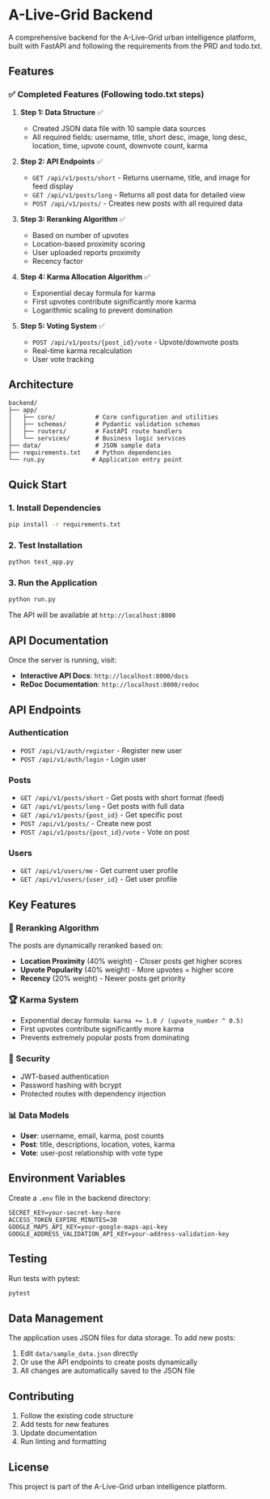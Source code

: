 # A-Live-Grid Backend

A comprehensive backend for the A-Live-Grid urban intelligence platform, built with FastAPI and following the requirements from the PRD and todo.txt.

## Features

### ✅ Completed Features (Following todo.txt steps)

1. **Step 1: Data Structure** ✅
   - Created JSON data file with 10 sample data sources
   - All required fields: username, title, short desc, image, long desc, location, time, upvote count, downvote count, karma

2. **Step 2: API Endpoints** ✅
   - `GET /api/v1/posts/short` - Returns username, title, and image for feed display
   - `GET /api/v1/posts/long` - Returns all post data for detailed view
   - `POST /api/v1/posts/` - Creates new posts with all required data

3. **Step 3: Reranking Algorithm** ✅
   - Based on number of upvotes
   - Location-based proximity scoring
   - User uploaded reports proximity
   - Recency factor

4. **Step 4: Karma Allocation Algorithm** ✅
   - Exponential decay formula for karma
   - First upvotes contribute significantly more karma
   - Logarithmic scaling to prevent domination

5. **Step 5: Voting System** ✅
   - `POST /api/v1/posts/{post_id}/vote` - Upvote/downvote posts
   - Real-time karma recalculation
   - User vote tracking

## Architecture

```
backend/
├── app/
│   ├── core/           # Core configuration and utilities
│   ├── schemas/        # Pydantic validation schemas
│   ├── routers/        # FastAPI route handlers
│   └── services/       # Business logic services
├── data/               # JSON sample data
├── requirements.txt    # Python dependencies
└── run.py             # Application entry point
```

## Quick Start

### 1. Install Dependencies
```bash
pip install -r requirements.txt
```

### 2. Test Installation
```bash
python test_app.py
```

### 3. Run the Application
```bash
python run.py
```

The API will be available at `http://localhost:8000`

## API Documentation

Once the server is running, visit:
- **Interactive API Docs**: `http://localhost:8000/docs`
- **ReDoc Documentation**: `http://localhost:8000/redoc`

## API Endpoints

### Authentication
- `POST /api/v1/auth/register` - Register new user
- `POST /api/v1/auth/login` - Login user

### Posts
- `GET /api/v1/posts/short` - Get posts with short format (feed)
- `GET /api/v1/posts/long` - Get posts with full data
- `GET /api/v1/posts/{post_id}` - Get specific post
- `POST /api/v1/posts/` - Create new post
- `POST /api/v1/posts/{post_id}/vote` - Vote on post

### Users
- `GET /api/v1/users/me` - Get current user profile
- `GET /api/v1/users/{user_id}` - Get user profile

## Key Features

### 🎯 Reranking Algorithm
The posts are dynamically reranked based on:
- **Location Proximity** (40% weight) - Closer posts get higher scores
- **Upvote Popularity** (40% weight) - More upvotes = higher score
- **Recency** (20% weight) - Newer posts get priority

### 🏆 Karma System
- Exponential decay formula: `karma += 1.0 / (upvote_number ^ 0.5)`
- First upvotes contribute significantly more karma
- Prevents extremely popular posts from dominating

### 🔐 Security
- JWT-based authentication
- Password hashing with bcrypt
- Protected routes with dependency injection

### 📊 Data Models
- **User**: username, email, karma, post counts
- **Post**: title, descriptions, location, votes, karma
- **Vote**: user-post relationship with vote type

## Environment Variables

Create a `.env` file in the backend directory:

```env
SECRET_KEY=your-secret-key-here
ACCESS_TOKEN_EXPIRE_MINUTES=30
GOOGLE_MAPS_API_KEY=your-google-maps-api-key
GOOGLE_ADDRESS_VALIDATION_API_KEY=your-address-validation-key
```

## Testing

Run tests with pytest:
```bash
pytest
```

## Data Management

The application uses JSON files for data storage. To add new posts:

1. Edit `data/sample_data.json` directly
2. Or use the API endpoints to create posts dynamically
3. All changes are automatically saved to the JSON file

## Contributing

1. Follow the existing code structure
2. Add tests for new features
3. Update documentation
4. Run linting and formatting

## License

This project is part of the A-Live-Grid urban intelligence platform. 